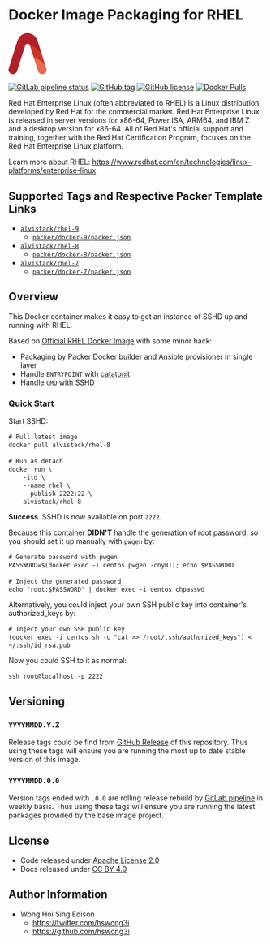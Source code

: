 # Docker Image Packaging for RHEL

<img src="/alvistack.svg" width="75" alt="AlviStack">

[![GitLab pipeline status](https://img.shields.io/gitlab/pipeline/alvistack/docker-rhel/master)](https://gitlab.com/alvistack/docker-rhel/-/pipelines)
[![GitHub tag](https://img.shields.io/github/tag/alvistack/docker-rhel.svg)](https://github.com/alvistack/docker-rhel/tags)
[![GitHub license](https://img.shields.io/github/license/alvistack/docker-rhel.svg)](https://github.com/alvistack/docker-rhel/blob/master/LICENSE)
[![Docker Pulls](https://img.shields.io/docker/pulls/alvistack/rhel-8.svg)](https://hub.docker.com/r/alvistack/rhel-8)

Red Hat Enterprise Linux (often abbreviated to RHEL) is a Linux distribution developed by Red Hat for the commercial market. Red Hat Enterprise Linux is released in server versions for x86-64, Power ISA, ARM64, and IBM Z and a desktop version for x86-64. All of Red Hat's official support and training, together with the Red Hat Certification Program, focuses on the Red Hat Enterprise Linux platform.

Learn more about RHEL: <https://www.redhat.com/en/technologies/linux-platforms/enterprise-linux>

## Supported Tags and Respective Packer Template Links

  - [`alvistack/rhel-9`](https://hub.docker.com/r/alvistack/rhel-9)
      - [`packer/docker-9/packer.json`](https://github.com/alvistack/docker-rhel/blob/master/packer/docker-9/packer.json)
  - [`alvistack/rhel-8`](https://hub.docker.com/r/alvistack/rhel-8)
      - [`packer/docker-8/packer.json`](https://github.com/alvistack/docker-rhel/blob/master/packer/docker-8/packer.json)
  - [`alvistack/rhel-7`](https://hub.docker.com/r/alvistack/rhel-7)
      - [`packer/docker-7/packer.json`](https://github.com/alvistack/docker-rhel/blob/master/packer/docker-7/packer.json)

## Overview

This Docker container makes it easy to get an instance of SSHD up and running with RHEL.

Based on [Official RHEL Docker Image](https://access.redhat.com/articles/4238681) with some minor hack:

  - Packaging by Packer Docker builder and Ansible provisioner in single layer
  - Handle `ENTRYPOINT` with [catatonit](https://github.com/openSUSE/catatonit)
  - Handle `CMD` with SSHD

### Quick Start

Start SSHD:

    # Pull latest image
    docker pull alvistack/rhel-8
    
    # Run as detach
    docker run \
        -itd \
        --name rhel \
        --publish 2222:22 \
        alvistack/rhel-8

**Success**. SSHD is now available on port `2222`.

Because this container **DIDN'T** handle the generation of root password, so you should set it up manually with `pwgen` by:

    # Generate password with pwgen
    PASSWORD=$(docker exec -i centos pwgen -cnyB1); echo $PASSWORD
    
    # Inject the generated password
    echo "root:$PASSWORD" | docker exec -i centos chpasswd

Alternatively, you could inject your own SSH public key into container's authorized\_keys by:

    # Inject your own SSH public key
    (docker exec -i centos sh -c "cat >> /root/.ssh/authorized_keys") < ~/.ssh/id_rsa.pub

Now you could SSH to it as normal:

    ssh root@localhost -p 2222

## Versioning

### `YYYYMMDD.Y.Z`

Release tags could be find from [GitHub Release](https://github.com/alvistack/docker-rhel/tags) of this repository. Thus using these tags will ensure you are running the most up to date stable version of this image.

### `YYYYMMDD.0.0`

Version tags ended with `.0.0` are rolling release rebuild by [GitLab pipeline](https://gitlab.com/alvistack/docker-rhel/-/pipelines) in weekly basis. Thus using these tags will ensure you are running the latest packages provided by the base image project.

## License

  - Code released under [Apache License 2.0](LICENSE)
  - Docs released under [CC BY 4.0](http://creativecommons.org/licenses/by/4.0/)

## Author Information

  - Wong Hoi Sing Edison
      - <https://twitter.com/hswong3i>
      - <https://github.com/hswong3i>
